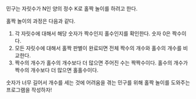 민구는 자릿수가
N인 양의 정수
K로 홀짝 놀이를 하려고 한다.

홀짝 놀이의 과정은 다음과 같다.

1. 각 자릿수에 대해서 해당 숫자가 짝수인지 홀수인지를 확인한다. 숫자 0은 짝수이다.
2. 모든 자릿수에 대해서 홀짝 판별이 완료되면 전체 짝수의 개수와 홀수의 개수를 비교한다.
3. 짝수의 개수가 홀수의 개수보다 더 많으면 주어진 수는 짝짝수이다. 홀수의 개수가 짝수의 개수보다 더 많으면 홀홀수이다.

숫자가 너무 길어서 개수를 세는 것에 어려움을 겪는 민구를 위해 홀짝 놀이를 도와주는 프로그램을 작성하자!
